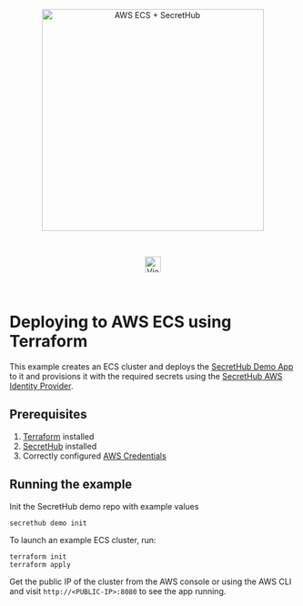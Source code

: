 <p align="center">
  <img src="https://secrethub.io/img/integrations/aws-ecs/github-banner.png?v1" alt="AWS ECS + SecretHub" width="390">
</p>
<br/>

<p align="center">
  <a href="https://secrethub.io/docs/guides/aws-ecs/"><img alt="View Docs" src="https://secrethub.io/img/buttons/github/view-docs.png?v2" height="28" /></a>
</p>
<br/>

# Deploying to AWS ECS using Terraform
This example creates an ECS cluster and deploys the [SecretHub Demo App](https://secrethub.io/docs/start/getting-started/#consume) to it and provisions it with the required secrets using the [SecretHub AWS Identity Provider](https://secrethub.io/docs/reference/aws/).

## Prerequisites
1. [Terraform](https://www.terraform.io/downloads.html) installed
2. [SecretHub](https://secrethub.io/docs/start/getting-started/#install) installed
3. Correctly configured [AWS Credentials](https://www.terraform.io/docs/providers/aws/index.html#authentication)

## Running the example

Init the SecretHub demo repo with example values
```
secrethub demo init
```

To launch an example ECS cluster, run:
```
terraform init
terraform apply
```

Get the public IP of the cluster from the AWS console or using the AWS CLI and visit `http://<PUBLIC-IP>:8080` to see the app running.
